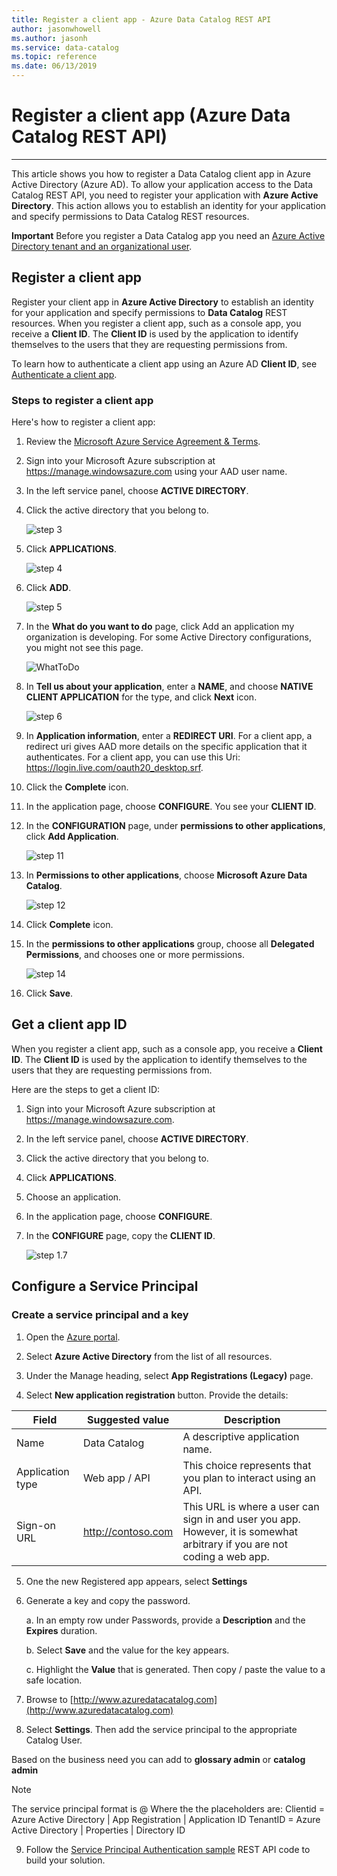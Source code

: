 ```yaml
---
title: Register a client app - Azure Data Catalog REST API
author: jasonwhowell
ms.author: jasonh
ms.service: data-catalog
ms.topic: reference
ms.date: 06/13/2019
---
```


# Register a client app (Azure Data Catalog REST API)

---  
This article shows you how to register a Data Catalog client app in Azure Active Directory (Azure AD). To allow your application access to the Data Catalog REST API, you need to register your application with **Azure Active Directory**. This action allows you to establish an identity for your application and specify permissions to Data Catalog REST resources.  
  
**Important** Before you register a Data Catalog app you need an [Azure Active Directory tenant and an organizational user](Create-an-Azure-Active-Directory-tenant.md).
  
## Register a client app

Register your client app in **Azure Active Directory** to establish an identity for your application and specify permissions to **Data Catalog** REST resources. When you register a client app, such as a console app, you receive a **Client ID**. The **Client ID** is used by the application to identify themselves to the users that they are requesting permissions from.  
  
To learn how to authenticate a client app using an Azure AD **Client ID**, see [Authenticate a client app](Authenticate-a-client-app.md).  
  
### Steps to register a client app
  
Here's how to register a client app:  
1. Review the [Microsoft Azure Service Agreement & Terms](https://azure.microsoft.com/en-us/support/legal). 

2. Sign into your Microsoft Azure subscription at https://manage.windowsazure.com using your AAD user name.

3. In the left service panel, choose **ACTIVE DIRECTORY**.  

4. Click the active directory that you belong to.  
  
    ![step 3](media/Register-app-3.png)  
  
5. Click **APPLICATIONS**.  
  
    ![step 4](media/Register-app-4.png)  
  
6. Click **ADD**.  
  
    ![step 5](media/Register-app-5.png)  
  
7. In the **What do you want to do** page, click Add an application my organization is developing. For some Active Directory configurations, you might not see this page.  

     ![WhatToDo](media/What-do-you-want-to-do.png)  

8. In **Tell us about your application**, enter a **NAME**, and choose **NATIVE CLIENT APPLICATION** for the type, and click **Next** icon.  
  
    ![step 6](media/Register-app-6.png)  

9. In **Application information**, enter a **REDIRECT URI**. For a client app, a redirect uri gives AAD more details on the specific application that it authenticates. For a client app, you can use this Uri: https://login.live.com/oauth20_desktop.srf.  
  
10. Click the **Complete** icon.

11. In the application page, choose **CONFIGURE**. You see your **CLIENT ID**.   

12. In the **CONFIGURATION** page, under **permissions to other applications**, click **Add Application**.  
  
    ![step 11](media/Register-app-11.png)  
  
13. In **Permissions to other applications**, choose **Microsoft Azure Data Catalog**.  
  
    ![step 12](media/Register.DC.12.png)  

14. Click **Complete** icon.  

15. In the **permissions to other applications** group, choose all **Delegated Permissions**, and chooses one or more permissions.  
  
    ![step 14](media/Register.DC.14.png)  

16. Click **Save**.  
  
## Get a client app ID

When you register a client app, such as a console app, you receive a **Client ID**.  The **Client ID** is used by the application to identify themselves to the users that they are requesting permissions from.  
  
Here are the steps to get a client ID:
  
1. Sign into your Microsoft Azure subscription at https://manage.windowsazure.com.  

2. In the left service panel, choose **ACTIVE DIRECTORY**.  

3. Click the active directory that you belong to.  

4. Click **APPLICATIONS**.  

5. Choose an application.  

6. In the application page, choose **CONFIGURE**.  

7. In the **CONFIGURE** page, copy the **CLIENT ID**.  

   ![step 1.7](media/Register-app-3a.png)
   
## Configure a Service Principal

### Create a service principal and a key

1. Open the [Azure portal](http://portal.azure.com).

2. Select **Azure Active Directory** from the list of all resources.

3. Under the Manage heading, select **App Registrations (Legacy)** page.

4. Select **New application registration** button. Provide the details:

| Field | Suggested value |  Description | 
| --- | --- | --- | 
| Name | Data Catalog | A descriptive application name. | 
| Application type | Web app / API | This choice represents that you plan to interact using an API. |
| Sign-on URL | http://contoso.com | This URL is where a user can sign in and user you app. However, it is somewhat arbitrary if you are not coding a web app. |

5. One the new Registered app appears, select **Settings**

6. Generate a key and copy the password. 

   a. In an empty row under Passwords, provide a **Description** and the **Expires** duration.

   b. Select **Save** and the value for the key appears. 

   c. Highlight the **Value** that is generated. Then copy / paste the value to a safe location.

7. Browse to [http://www.azuredatacatalog.com](http://www.azuredatacatalog.com)

8. Select **Settings**. Then add the service principal to the appropriate Catalog User.

Based on the business need you can add to **glossary admin** or **catalog admin**

> [!Note]
> The service principal format is <clientid>@<tenantid>
> Where the the placeholders are:
> Clientid = Azure Active Directory | App Registration | Application ID
> TenantID = Azure Active Directory | Properties | Directory ID

9. Follow the [Service Principal Authentication sample](https://github.com/Azure-Samples/data-catalog-dotnet-service-principal-get-started) REST API code to build your solution. 

